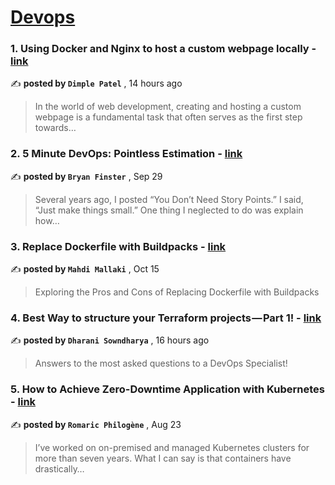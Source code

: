 
<h1><a href=https://medium.com/tag/devops/recommended target="_blank" rel="noopener noreferrer">Devops</a></h1>
<h3>1. Using Docker and Nginx to host a custom webpage locally - <a href=https://medium.com/towards-aws/using-docker-and-nginx-to-host-a-custom-webpage-locally-163a61c86dd2?source=tag_recommended_feed---------0-84----------devops----------8114b9a4_a44a_474e_81fe_c433f45f81de------- target="_blank" rel="noopener noreferrer">link</a></h3>

✍️ **posted by `Dimple Patel`** <date> , 14 hours ago</date>

<blockquote>In the world of web development, creating and hosting a custom webpage is a fundamental task that often serves as the first step towards…</blockquote>

<h3>2. 5 Minute DevOps: Pointless Estimation - <a href=https://medium.com/@bdfinst/5-minute-devops-pointless-estimation-182aa128edf9?source=tag_recommended_feed---------1-107----------devops----------8114b9a4_a44a_474e_81fe_c433f45f81de------- target="_blank" rel="noopener noreferrer">link</a></h3>

✍️ **posted by `Bryan Finster`** <date> , Sep 29</date>

<blockquote>Several years ago, I posted “You Don’t Need Story Points.” I said, “Just make things small.” One thing I neglected to do was explain how…</blockquote>

<h3>3. Replace Dockerfile with Buildpacks - <a href=https://medium.com/itnext/replace-dockerfile-with-buildpacks-f7e435ad2bfc?source=tag_recommended_feed---------2-85----------devops----------8114b9a4_a44a_474e_81fe_c433f45f81de------- target="_blank" rel="noopener noreferrer">link</a></h3>

✍️ **posted by `Mahdi Mallaki`** <date> , Oct 15</date>

<blockquote>Exploring the Pros and Cons of Replacing Dockerfile with Buildpacks</blockquote>

<h3>4. Best Way to structure your Terraform projects — Part 1! - <a href=https://medium.com/@dharanisowndharya/best-way-to-structure-your-terraform-projects-part-1-915bab2791b8?source=tag_recommended_feed---------3-84----------devops----------8114b9a4_a44a_474e_81fe_c433f45f81de------- target="_blank" rel="noopener noreferrer">link</a></h3>

✍️ **posted by `Dharani Sowndharya`** <date> , 16 hours ago</date>

<blockquote>Answers to the most asked questions to a DevOps Specialist!</blockquote>

<h3>5. How to Achieve Zero-Downtime Application with Kubernetes - <a href=https://medium.com/devops-dev/how-to-achieve-zero-downtime-application-with-kubernetes-ba52fdea9a9b?source=tag_recommended_feed---------4-107----------devops----------8114b9a4_a44a_474e_81fe_c433f45f81de------- target="_blank" rel="noopener noreferrer">link</a></h3>

✍️ **posted by `Romaric Philogène`** <date> , Aug 23</date>

<blockquote>I’ve worked on on-premised and managed Kubernetes clusters for more than seven years. What I can say is that containers have drastically…</blockquote>

